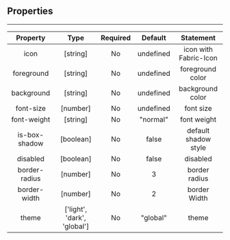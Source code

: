 ## Properties

---
|  Property  |             Type             | Required | Default |    Statement    |
|:------------:|:----------------------------------:|:--------------:|:---------------:|:---------------------:|
|     icon     |              [string]              |       No       |       undefined       | icon with Fabric-Icon |
|  foreground  |              [string]           |       No       |       undefined       |     foreground color     |
|  background  |              [string]           |       No       |       undefined       |     background color     |
|   font-size   |              [number]              |       No       |      undefined       |    font size    |
|  font-weight  |              [string]              |       No       |     "normal"      |    font weight |
| is-box-shadow  |             [boolean]              |       No       |      false      |   default shadow style    |
|   disabled   |             [boolean]              |       No       |      false      |    disabled    |
| border-radius |              [number]              |       No       |        3        |    border radius    |
| border-width  |              [number]              |       No       |        2        |    border Width  |
|    theme     | ['light', 'dark', 'global'] |       No       |     "global"      |     theme      |